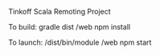 Tinkoff Scala Remoting Project

To build:
gradle dist
/web npm install

To launch:
  /dist/bin/module
  /web npm start